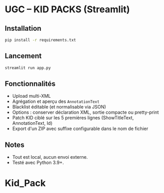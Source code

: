 
# UGC – KID PACKS (Streamlit)

## Installation
```bash
pip install -r requirements.txt
```

## Lancement
```bash
streamlit run app.py
```

## Fonctionnalités
- Upload multi-XML
- Agrégation et aperçu des `AnnotationText`
- Blacklist éditable (et normalisable via JSON)
- Options : conserver déclaration XML, sortie compacte ou pretty-print
- Patch KID ciblé sur les 5 premières lignes (ShowTitleText, AnnotationText, Id)
- Export d'un ZIP avec suffixe configurable dans le nom de fichier

## Notes
- Tout est local, aucun envoi externe.
- Testé avec Python 3.9+.
# Kid_Pack
